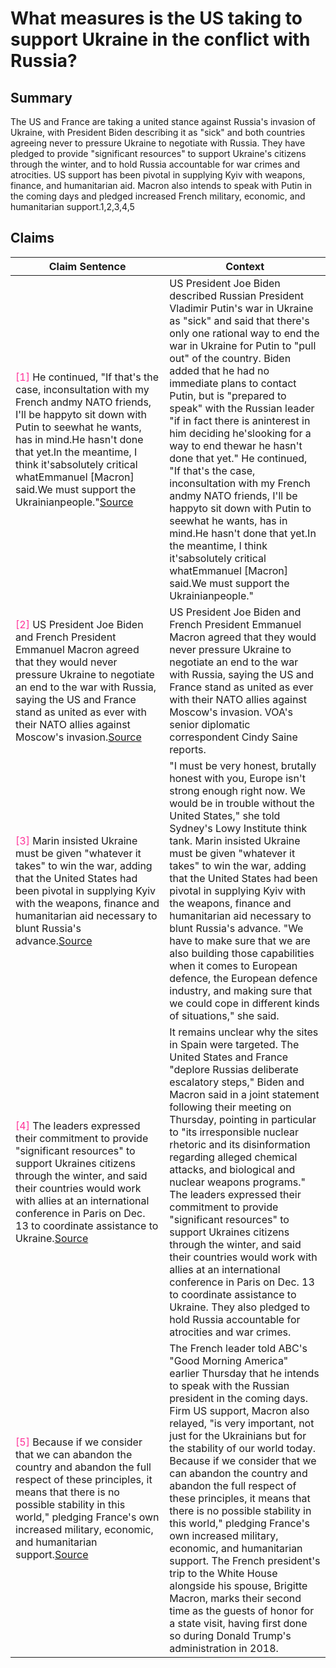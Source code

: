 # What measures is the US taking to support Ukraine in the conflict with Russia?

## Summary
The US and France are taking a united stance against Russia's invasion of Ukraine, with President Biden describing it as "sick" and both countries agreeing never to pressure Ukraine to negotiate with Russia. They have pledged to provide "significant resources" to support Ukraine's citizens through the winter, and to hold Russia accountable for war crimes and atrocities. US support has been pivotal in supplying Kyiv with weapons, finance, and humanitarian aid. Macron also intends to speak with Putin in the coming days and pledged increased French military, economic, and humanitarian support.1,2,3,4,5

## Claims
| Claim Sentence | Context |
|---|---|
|<font color=#FF3399>[1]</font> He continued, "If that's the case, inconsultation with my French andmy NATO friends, I'll be happyto sit down with Putin to seewhat he wants, has in mind.He hasn't done that yet.In the meantime, I think it'sabsolutely critical whatEmmanuel [Macron] said.We must support the Ukrainianpeople."<a href="https://www.cnn.com/europe/live-news/russia-ukraine-war-news-12-01-22/h_1afcfca3d8508076ab0eada482ed1206" target="_blank">Source</a>| US President Joe Biden described Russian President Vladimir Putin's war in Ukraine as "sick" and said that there's only one rational way to end the war in Ukraine for Putin to "pull out" of the country. Biden added that he had no immediate plans to contact Putin, but is "prepared to speak" with the Russian leader "if in fact there is aninterest in him deciding he'slooking for a way to end thewar he hasn't done that yet." He continued, "If that's the case, inconsultation with my French andmy NATO friends, I'll be happyto sit down with Putin to seewhat he wants, has in mind.He hasn't done that yet.In the meantime, I think it'sabsolutely critical whatEmmanuel [Macron] said.We must support the Ukrainianpeople."|
|<font color=#FF3399>[2]</font> US President Joe Biden and French President Emmanuel Macron agreed that they would never pressure Ukraine to negotiate an end to the war with Russia, saying the US and France stand as united as ever with their NATO allies against Moscow's invasion.<a href="https://www.voanews.com/a/biden-and-macron-say-russia-must-leave-ukraine-for-war-to-end-/6859196.html" target="_blank">Source</a>| US President Joe Biden and French President Emmanuel Macron agreed that they would never pressure Ukraine to negotiate an end to the war with Russia, saying the US and France stand as united as ever with their NATO allies against Moscow's invasion. VOA's senior diplomatic correspondent Cindy Saine reports.|
|<font color=#FF3399>[3]</font> Marin insisted Ukraine must be given "whatever it takes" to win the war, adding that the United States had been pivotal in supplying Kyiv with the weapons, finance and humanitarian aid necessary to blunt Russia's advance.<a href="https://www.france24.com/en/europe/20221202-live-russia-rejects-biden-s-terms-for-ukraine-talks-says-offensive-will-continue" target="_blank">Source</a>| "I must be very honest, brutally honest with you, Europe isn't strong enough right now. We would be in trouble without the United States," she told Sydney's Lowy Institute think tank. Marin insisted Ukraine must be given "whatever it takes" to win the war, adding that the United States had been pivotal in supplying Kyiv with the weapons, finance and humanitarian aid necessary to blunt Russia's advance. "We have to make sure that we are also building those capabilities when it comes to European defence, the European defence industry, and making sure that we could cope in different kinds of situations," she said.|
|<font color=#FF3399>[4]</font> The leaders expressed their commitment to provide "significant resources" to support Ukraines citizens through the winter, and said their countries would work with allies at an international conference in Paris on Dec. 13 to coordinate assistance to Ukraine.<a href="https://www.washingtonpost.com/world/2022/12/01/russia-ukraine-war-latest-updates/" target="_blank">Source</a>| It remains unclear why the sites in Spain were targeted. The United States and France "deplore Russias deliberate escalatory steps," Biden and Macron said in a joint statement following their meeting on Thursday, pointing in particular to "its irresponsible nuclear rhetoric and its disinformation regarding alleged chemical attacks, and biological and nuclear weapons programs." The leaders expressed their commitment to provide "significant resources" to support Ukraines citizens through the winter, and said their countries would work with allies at an international conference in Paris on Dec. 13 to coordinate assistance to Ukraine. They also pledged to hold Russia accountable for atrocities and war crimes.|
|<font color=#FF3399>[5]</font> Because if we consider that we can abandon the country and abandon the full respect of these principles, it means that there is no possible stability in this world," pledging France's own increased military, economic, and humanitarian support.<a href="https://www.cnn.com/europe/live-news/russia-ukraine-war-news-12-01-22/h_e5100935b49d028450b37e2437d1be0f" target="_blank">Source</a>| The French leader told ABC's "Good Morning America" earlier Thursday that he intends to speak with the Russian president in the coming days. Firm US support, Macron also relayed, "is very important, not just for the Ukrainians but for the stability of our world today. Because if we consider that we can abandon the country and abandon the full respect of these principles, it means that there is no possible stability in this world," pledging France's own increased military, economic, and humanitarian support. The French president's trip to the White House alongside his spouse, Brigitte Macron, marks their second time as the guests of honor for a state visit, having first done so during Donald Trump's administration in 2018.|
